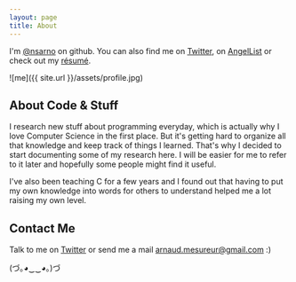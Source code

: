 ```yaml
---
layout: page
title: About
---
```


I'm [@nsarno](https://github.com/nsarno) on github. You can also find me on [Twitter](https://twitter.com/nsarnaud), on [AngelList](https://angel.co/nsarno) or check out my [résumé](http://nsarno.github.io/about/).

![me]({{ site.url }}/assets/profile.jpg)

## About Code & Stuff

I research new stuff about programming everyday, which is actually why I love Computer Science in the first place. But it's getting hard to organize all that knowledge and keep track of things I learned. That's why I decided to start documenting some of my research here. I will be easier for me to refer to it later and hopefully some people might find it useful.

I've also been teaching C for a few years and I found out that having to put my own knowledge into words for others to understand helped me a lot raising my own level.

## Contact Me

Talk to me on [Twitter](https://twitter.com/nsarnaud) or send me a mail [arnaud.mesureur@gmail.com](mailto:arnaud.mesureur@gmail.com) :)


(づ｡◕‿‿◕｡)づ 
